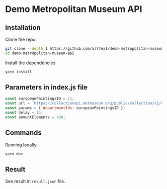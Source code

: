 # Demo Metropolitan Museum API

## Installation


Clone the repo:

```bash
git clone --depth 1 https://github.com/al77ex1/demo-metropolitan-museum-api
cd demo-metropolitan-museum-api
```

Install the dependencies:

```bash
yarn install
```

## Parameters in index.js file

```javascript
const europeanPaintingsID = 11;
const url = `https://collectionapi.metmuseum.org/public/collection/v1/objects`;
const params = { departmentIds: europeanPaintingsID };
const delay = 15;
const amountElements = 100;
```

## Commands

Running locally:

```bash
yarn dev
```

## Result 

See result in `result.json` file.
